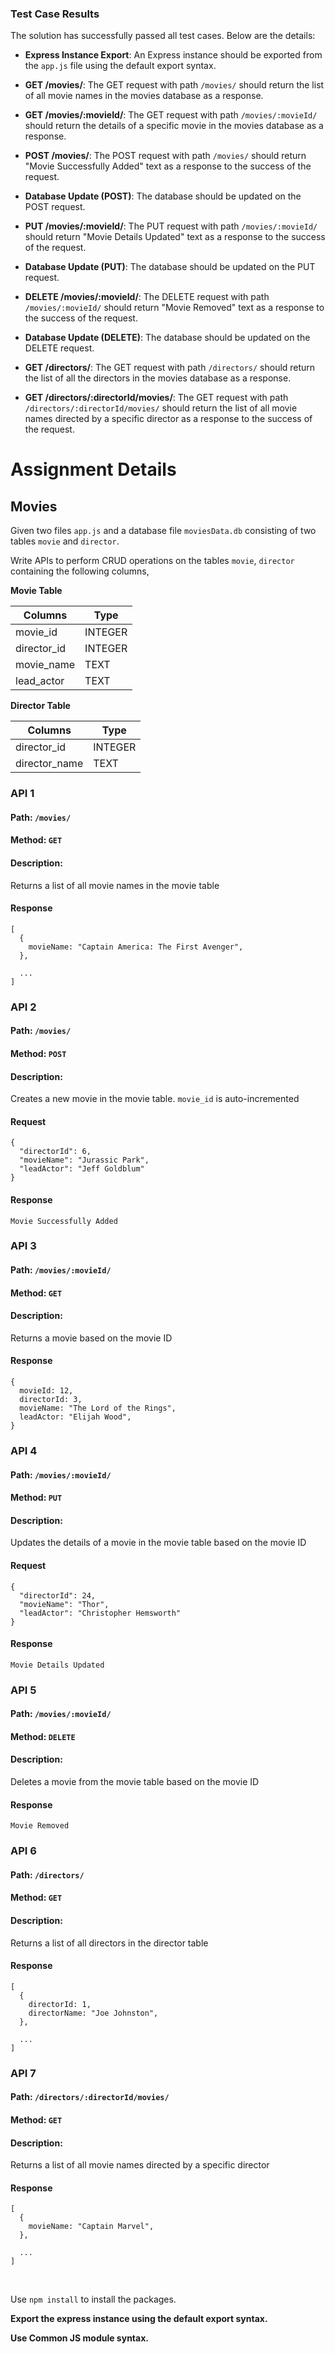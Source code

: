 ### Test Case Results
The solution has successfully passed all test cases. Below are the details:

- **Express Instance Export**: An Express instance should be exported from the `app.js` file using the default export syntax.

- **GET /movies/**: The GET request with path `/movies/` should return the list of all movie names in the movies database as a response.

- **GET /movies/:movieId/**: The GET request with path `/movies/:movieId/` should return the details of a specific movie in the movies database as a response.

- **POST /movies/**: The POST request with path `/movies/` should return "Movie Successfully Added" text as a response to the success of the request.

- **Database Update (POST)**: The database should be updated on the POST request.

- **PUT /movies/:movieId/**: The PUT request with path `/movies/:movieId/` should return "Movie Details Updated" text as a response to the success of the request.

- **Database Update (PUT)**: The database should be updated on the PUT request.

- **DELETE /movies/:movieId/**: The DELETE request with path `/movies/:movieId/` should return "Movie Removed" text as a response to the success of the request.

- **Database Update (DELETE)**: The database should be updated on the DELETE request.

- **GET /directors/**: The GET request with path `/directors/` should return the list of all the directors in the movies database as a response.

- **GET /directors/:directorId/movies/**: The GET request with path `/directors/:directorId/movies/` should return the list of all movie names directed by a specific director as a response to the success of the request.


# Assignment Details
## Movies

Given two files `app.js` and a database file `moviesData.db` consisting of two tables `movie` and `director`.

Write APIs to perform CRUD operations on the tables `movie`, `director` containing the following columns,

**Movie Table**

| Columns     | Type    |
| ----------- | ------- |
| movie_id    | INTEGER |
| director_id | INTEGER |
| movie_name  | TEXT    |
| lead_actor  | TEXT    |

**Director Table**

| Columns       | Type    |
| ------------- | ------- |
| director_id   | INTEGER |
| director_name | TEXT    |

### API 1

#### Path: `/movies/`

#### Method: `GET`

#### Description:

Returns a list of all movie names in the movie table

#### Response

```
[
  {
    movieName: "Captain America: The First Avenger",
  },

  ...
]
```

### API 2

#### Path: `/movies/`

#### Method: `POST`

#### Description:

Creates a new movie in the movie table. `movie_id` is auto-incremented

#### Request

```
{
  "directorId": 6,
  "movieName": "Jurassic Park",
  "leadActor": "Jeff Goldblum"
}
```

#### Response

```
Movie Successfully Added
```

### API 3

#### Path: `/movies/:movieId/`

#### Method: `GET`

#### Description:

Returns a movie based on the movie ID

#### Response

```
{
  movieId: 12,
  directorId: 3,
  movieName: "The Lord of the Rings",
  leadActor: "Elijah Wood",
}
```

### API 4

#### Path: `/movies/:movieId/`

#### Method: `PUT`

#### Description:

Updates the details of a movie in the movie table based on the movie ID

#### Request

```
{
  "directorId": 24,
  "movieName": "Thor",
  "leadActor": "Christopher Hemsworth"
}
```

#### Response

```
Movie Details Updated

```

### API 5

#### Path: `/movies/:movieId/`

#### Method: `DELETE`

#### Description:

Deletes a movie from the movie table based on the movie ID

#### Response

```
Movie Removed
```

### API 6

#### Path: `/directors/`

#### Method: `GET`

#### Description:

Returns a list of all directors in the director table

#### Response

```
[
  {
    directorId: 1,
    directorName: "Joe Johnston",
  },

  ...
]
```

### API 7

#### Path: `/directors/:directorId/movies/`

#### Method: `GET`

#### Description:

Returns a list of all movie names directed by a specific director

#### Response

```
[
  {
    movieName: "Captain Marvel",
  },

  ...
]
```

<br/>

Use `npm install` to install the packages.

**Export the express instance using the default export syntax.**

**Use Common JS module syntax.**
